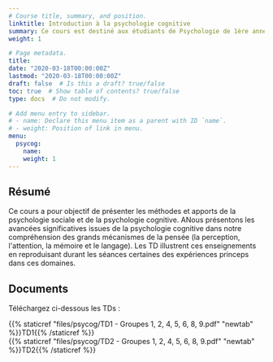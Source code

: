 ```yaml
---
# Course title, summary, and position.
linktitle: Introduction à la psychologie cognitive
summary: Ce cours est destiné aux étudiants de Psychologie de 1ère année de Licence de l'Université Savoie Mont Blanc (2018-2019).
weight: 1

# Page metadata.
title: 
date: "2020-03-18T00:00:00Z"
lastmod: "2020-03-18T00:00:00Z"
draft: false  # Is this a draft? true/false
toc: true  # Show table of contents? true/false
type: docs  # Do not modify.

# Add menu entry to sidebar.
# - name: Declare this menu item as a parent with ID `name`.
# - weight: Position of link in menu.
menu:
  psycog:
    name:
    weight: 1
---
```


## Résumé

Ce cours a pour objectif de présenter les méthodes et apports de la  psychologie sociale et de la psychologie cognitive. ANous présentons les avancées significatives issues de la psychologie cognitive dans notre compréhension des grands mécanismes de la pensée (la perception, l'attention, la mémoire et le langage). Les TD illustrent ces enseignements en reproduisant durant les séances certaines des expériences princeps dans ces domaines.

## Documents

Téléchargez ci-dessous les TDs :

{{% staticref "files/psycog/TD1 - Groupes 1, 2, 4, 5, 6, 8, 9.pdf" "newtab" %}}TD1{{% /staticref %}}<br>
{{% staticref "files/psycog/TD2 - Groupes 1, 2, 4, 5, 6, 8, 9.pdf" "newtab" %}}TD2{{% /staticref %}}
